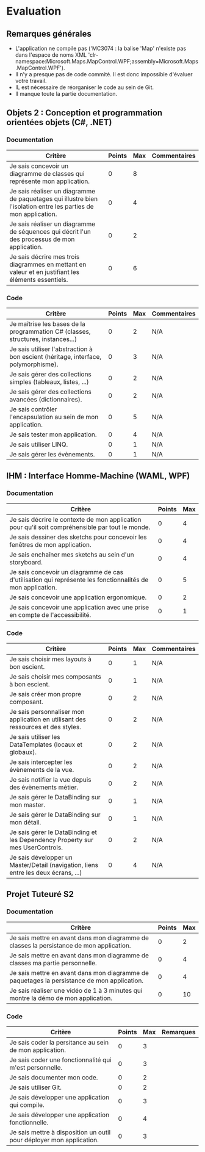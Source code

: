 # Evaluation

## Remarques générales

* L'application ne compile pas ('MC3074 : la balise 'Map' n'existe pas dans l'espace de noms XML 'clr-namespace:Microsoft.Maps.MapControl.WPF;assembly=Microsoft.Maps.MapControl.WPF').
* Il n'y a presque pas de code commité. Il est donc impossible d'évaluer votre travail.
* IL est nécessaire de réorganiser le code au sein de Git.
* Il manque toute la partie documentation.

## Objets 2 : Conception et programmation orientées objets (C#, .NET)

### Documentation

| Critère | Points | Max | Commentaires |
|---------|--------|-----|-|
| Je sais concevoir un diagramme de classes qui représente mon application. | 0 | 8 |
| Je sais réaliser un diagramme de paquetages qui illustre bien l'isolation entre les parties de mon application. | 0 | 4 |
| Je sais réaliser un diagramme de séquences qui décrit l'un des processus de mon application. | 0 | 2 | 
| Je sais décrire mes trois diagrammes en mettant en valeur et en justifiant les éléments essentiels. | 0 | 6 |

### Code

| Critère | Points | Max | Commentaires |
|---------|--------|-----|-|
| Je maîtrise les bases de la programmation C# (classes, structures, instances...) | 0 | 2 | N/A |  
| Je sais utiliser l'abstraction à bon escient (héritage, interface, polymorphisme). | 0 | 3 | N/A |
| Je sais gérer des collections simples (tableaux, listes, ...) | 0 | 2 | N/A |
| Je sais gérer des collections avancées (dictionnaires). | 0 | 2 | N/A |
| Je sais contrôler l'encapsulation au sein de mon application. | 0 | 5 | N/A |
| Je sais tester mon application. | 0 | 4 | N/A |
| Je sais utiliser LINQ. | 0 | 1 | N/A |
| Je sais gérer les évènements. | 0 | 1 | N/A |

## IHM : Interface Homme-Machine (WAML, WPF)

### Documentation

| Critère | Points | Max |
|---------|--------|-----|
| Je sais décrire le contexte de mon application pour qu'il soit compréhensible par tout le monde. | 0 | 4 |
| Je sais dessiner des sketchs pour concevoir les fenêtres de mon application. | 0 | 4 |
| Je sais enchaîner mes sketchs au sein d'un storyboard. | 0 | 4 | 
| Je sais concevoir un diagramme de cas d'utilisation qui représente les fonctionnalités de mon application. | 0 | 5 |
| Je sais concevoir une application ergonomique. | 0 | 2 |
| Je sais concevoir une application avec une prise en compte de l'accessibilité. | 0 | 1 |

### Code

| Critère | Points | Max | Commentaires |
|---------|--------|-----|--------------|
| Je sais choisir mes layouts à bon escient. | 0 | 1 | N/A |
| Je sais choisir mes composants à bon escient. | 0 | 1 | N/A |
| Je sais créer mon propre composant. | 0 | 2 | N/A |
| Je sais personnaliser mon application en utilisant des ressources et des styles. | 0 | 2 | N/A |
| Je sais utiliser les DataTemplates (locaux et globaux). | 0 | 2 | N/A |
| Je sais intercepter les évènements de la vue. | 0 | 2 | N/A |
| Je sais notifier la vue depuis des évènements métier. | 0 | 2 | N/A |
| Je sais gérer le DataBinding sur mon master. | 0 | 1 | N/A  |
| Je sais gérer le DataBinding sur mon détail. | 0 | 1 | N/A |
| Je sais gérer le DataBinding et les Dependency Property sur mes UserControls. | 0 | 2 | N/A |
| Je sais développer un Master/Detail (navigation, liens entre les deux écrans, ...) | 0 | 4 | N/A |

## Projet Tuteuré S2

### Documentation

| Critère | Points | Max |
|---------|--------|-----|
| Je sais mettre en avant dans mon diagramme de classes la persistance de mon application. | 0 | 2 |
| Je sais mettre en avant dans mon diagramme de classes ma partie personnelle. | 0 | 4 |
| Je sais mettre en avant dans mon diagramme de paquetages la persistance de mon application. | 0 | 4 | 
| Je sais réaliser une vidéo de 1 à 3 minutes qui montre la démo de mon application. | 0 | 10 |

### Code

| Critère | Points | Max | Remarques |
|---------|--------|-----|-----------|
| Je sais coder la persitance au sein de mon application. | 0 | 3 | |
| Je sais coder une fonctionnalité qui m'est personnelle. | 0 | 3 | |
| Je sais documenter mon code. | 0 | 2 | |
| Je sais utiliser Git. | 0 | 2 | |
| Je sais développer une application qui compile. | 0 | 3 | |
| Je sais développer une application fonctionnelle. | 0 | 4 | |
| Je sais mettre à disposition un outil pour déployer mon application. | 0 | 3 | |